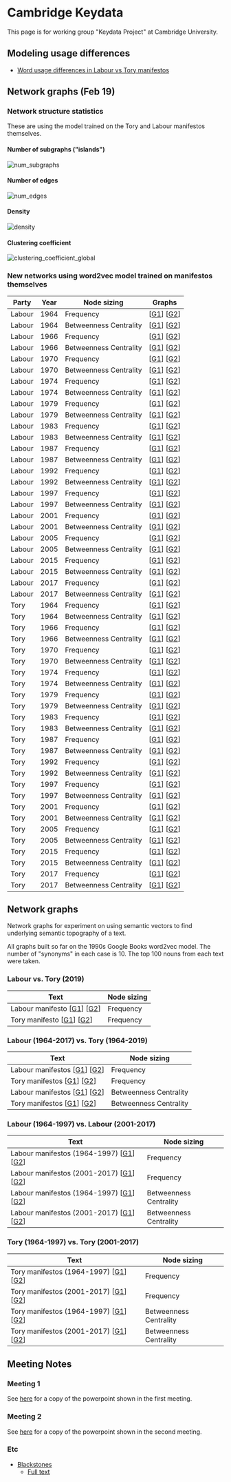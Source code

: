 # Cambridge Keydata

This page is for working group "Keydata Project" at Cambridge University.


## Modeling usage differences

* [Word usage differences in Labour vs Tory manifestos](https://public.tableau.com/views/WordusagedifferencesinLabourvsTorymanifestos/QualitativevsQuantitativeDistancesperwordinmanifestos?:display_count=y&publish=yes&:origin=viz_share_link)


## Network graphs (Feb 19)

### Network structure statistics

These are using the model trained on the Tory and Labour manifestos themselves.

#### Number of subgraphs ("islands")

![num_subgraphs](%assets_url%/network_data/top100_manifestomodel/plot.num_subgraphs.png)

#### Number of edges

![num_edges](%assets_url%/network_data/top100_manifestomodel/plot.num_edges.png)

#### Density

![density](%assets_url%/network_data/top100_manifestomodel/plot.density.png)

#### Clustering coefficient

![clustering_coefficient_global](%assets_url%/network_data/top100_manifestomodel/plot.clustering_coefficient_global.png)


### New networks using word2vec model trained on manifestos themselves


| Party | Year | Node sizing | Graphs |
| ----- | ---- | ----------- | ------ |
| Labour | 1964 | Frequency | [[G1](%assets_url%/network_data/top100_manifestomodel/graph_Labour_1964_G1.html)] [[G2](%assets_url%/network_data/top100_manifestomodel/graph_Labour_1964_G2.html)] |
| Labour | 1964 | Betweenness Centrality | [[G1](%assets_url%/network_data/top100_manifestomodel/graph_Labour_1964_G1_BC.html)] [[G2](%assets_url%/network_data/top100_manifestomodel/graph_Labour_1964_G2_BC.html)] |
| Labour | 1966 | Frequency | [[G1](%assets_url%/network_data/top100_manifestomodel/graph_Labour_1966_G1.html)] [[G2](%assets_url%/network_data/top100_manifestomodel/graph_Labour_1966_G2.html)] |
| Labour | 1966 | Betweenness Centrality | [[G1](%assets_url%/network_data/top100_manifestomodel/graph_Labour_1966_G1_BC.html)] [[G2](%assets_url%/network_data/top100_manifestomodel/graph_Labour_1966_G2_BC.html)] |
| Labour | 1970 | Frequency | [[G1](%assets_url%/network_data/top100_manifestomodel/graph_Labour_1970_G1.html)] [[G2](%assets_url%/network_data/top100_manifestomodel/graph_Labour_1970_G2.html)] |
| Labour | 1970 | Betweenness Centrality | [[G1](%assets_url%/network_data/top100_manifestomodel/graph_Labour_1970_G1_BC.html)] [[G2](%assets_url%/network_data/top100_manifestomodel/graph_Labour_1970_G2_BC.html)] |
| Labour | 1974 | Frequency | [[G1](%assets_url%/network_data/top100_manifestomodel/graph_Labour_1974_G1.html)] [[G2](%assets_url%/network_data/top100_manifestomodel/graph_Labour_1974_G2.html)] |
| Labour | 1974 | Betweenness Centrality | [[G1](%assets_url%/network_data/top100_manifestomodel/graph_Labour_1974_G1_BC.html)] [[G2](%assets_url%/network_data/top100_manifestomodel/graph_Labour_1974_G2_BC.html)] |
| Labour | 1979 | Frequency | [[G1](%assets_url%/network_data/top100_manifestomodel/graph_Labour_1979_G1.html)] [[G2](%assets_url%/network_data/top100_manifestomodel/graph_Labour_1979_G2.html)] |
| Labour | 1979 | Betweenness Centrality | [[G1](%assets_url%/network_data/top100_manifestomodel/graph_Labour_1979_G1_BC.html)] [[G2](%assets_url%/network_data/top100_manifestomodel/graph_Labour_1979_G2_BC.html)] |
| Labour | 1983 | Frequency | [[G1](%assets_url%/network_data/top100_manifestomodel/graph_Labour_1983_G1.html)] [[G2](%assets_url%/network_data/top100_manifestomodel/graph_Labour_1983_G2.html)] |
| Labour | 1983 | Betweenness Centrality | [[G1](%assets_url%/network_data/top100_manifestomodel/graph_Labour_1983_G1_BC.html)] [[G2](%assets_url%/network_data/top100_manifestomodel/graph_Labour_1983_G2_BC.html)] |
| Labour | 1987 | Frequency | [[G1](%assets_url%/network_data/top100_manifestomodel/graph_Labour_1987_G1.html)] [[G2](%assets_url%/network_data/top100_manifestomodel/graph_Labour_1987_G2.html)] |
| Labour | 1987 | Betweenness Centrality | [[G1](%assets_url%/network_data/top100_manifestomodel/graph_Labour_1987_G1_BC.html)] [[G2](%assets_url%/network_data/top100_manifestomodel/graph_Labour_1987_G2_BC.html)] |
| Labour | 1992 | Frequency | [[G1](%assets_url%/network_data/top100_manifestomodel/graph_Labour_1992_G1.html)] [[G2](%assets_url%/network_data/top100_manifestomodel/graph_Labour_1992_G2.html)] |
| Labour | 1992 | Betweenness Centrality | [[G1](%assets_url%/network_data/top100_manifestomodel/graph_Labour_1992_G1_BC.html)] [[G2](%assets_url%/network_data/top100_manifestomodel/graph_Labour_1992_G2_BC.html)] |
| Labour | 1997 | Frequency | [[G1](%assets_url%/network_data/top100_manifestomodel/graph_Labour_1997_G1.html)] [[G2](%assets_url%/network_data/top100_manifestomodel/graph_Labour_1997_G2.html)] |
| Labour | 1997 | Betweenness Centrality | [[G1](%assets_url%/network_data/top100_manifestomodel/graph_Labour_1997_G1_BC.html)] [[G2](%assets_url%/network_data/top100_manifestomodel/graph_Labour_1997_G2_BC.html)] |
| Labour | 2001 | Frequency | [[G1](%assets_url%/network_data/top100_manifestomodel/graph_Labour_2001_G1.html)] [[G2](%assets_url%/network_data/top100_manifestomodel/graph_Labour_2001_G2.html)] |
| Labour | 2001 | Betweenness Centrality | [[G1](%assets_url%/network_data/top100_manifestomodel/graph_Labour_2001_G1_BC.html)] [[G2](%assets_url%/network_data/top100_manifestomodel/graph_Labour_2001_G2_BC.html)] |
| Labour | 2005 | Frequency | [[G1](%assets_url%/network_data/top100_manifestomodel/graph_Labour_2005_G1.html)] [[G2](%assets_url%/network_data/top100_manifestomodel/graph_Labour_2005_G2.html)] |
| Labour | 2005 | Betweenness Centrality | [[G1](%assets_url%/network_data/top100_manifestomodel/graph_Labour_2005_G1_BC.html)] [[G2](%assets_url%/network_data/top100_manifestomodel/graph_Labour_2005_G2_BC.html)] |
| Labour | 2015 | Frequency | [[G1](%assets_url%/network_data/top100_manifestomodel/graph_Labour_2015_G1.html)] [[G2](%assets_url%/network_data/top100_manifestomodel/graph_Labour_2015_G2.html)] |
| Labour | 2015 | Betweenness Centrality | [[G1](%assets_url%/network_data/top100_manifestomodel/graph_Labour_2015_G1_BC.html)] [[G2](%assets_url%/network_data/top100_manifestomodel/graph_Labour_2015_G2_BC.html)] |
| Labour | 2017 | Frequency | [[G1](%assets_url%/network_data/top100_manifestomodel/graph_Labour_2017_G1.html)] [[G2](%assets_url%/network_data/top100_manifestomodel/graph_Labour_2017_G2.html)] |
| Labour | 2017 | Betweenness Centrality | [[G1](%assets_url%/network_data/top100_manifestomodel/graph_Labour_2017_G1_BC.html)] [[G2](%assets_url%/network_data/top100_manifestomodel/graph_Labour_2017_G2_BC.html)] |
| Tory | 1964 | Frequency | [[G1](%assets_url%/network_data/top100_manifestomodel/graph_Tory_1964_G1.html)] [[G2](%assets_url%/network_data/top100_manifestomodel/graph_Tory_1964_G2.html)] |
| Tory | 1964 | Betweenness Centrality | [[G1](%assets_url%/network_data/top100_manifestomodel/graph_Tory_1964_G1_BC.html)] [[G2](%assets_url%/network_data/top100_manifestomodel/graph_Tory_1964_G2_BC.html)] |
| Tory | 1966 | Frequency | [[G1](%assets_url%/network_data/top100_manifestomodel/graph_Tory_1966_G1.html)] [[G2](%assets_url%/network_data/top100_manifestomodel/graph_Tory_1966_G2.html)] |
| Tory | 1966 | Betweenness Centrality | [[G1](%assets_url%/network_data/top100_manifestomodel/graph_Tory_1966_G1_BC.html)] [[G2](%assets_url%/network_data/top100_manifestomodel/graph_Tory_1966_G2_BC.html)] |
| Tory | 1970 | Frequency | [[G1](%assets_url%/network_data/top100_manifestomodel/graph_Tory_1970_G1.html)] [[G2](%assets_url%/network_data/top100_manifestomodel/graph_Tory_1970_G2.html)] |
| Tory | 1970 | Betweenness Centrality | [[G1](%assets_url%/network_data/top100_manifestomodel/graph_Tory_1970_G1_BC.html)] [[G2](%assets_url%/network_data/top100_manifestomodel/graph_Tory_1970_G2_BC.html)] |
| Tory | 1974 | Frequency | [[G1](%assets_url%/network_data/top100_manifestomodel/graph_Tory_1974_G1.html)] [[G2](%assets_url%/network_data/top100_manifestomodel/graph_Tory_1974_G2.html)] |
| Tory | 1974 | Betweenness Centrality | [[G1](%assets_url%/network_data/top100_manifestomodel/graph_Tory_1974_G1_BC.html)] [[G2](%assets_url%/network_data/top100_manifestomodel/graph_Tory_1974_G2_BC.html)] |
| Tory | 1979 | Frequency | [[G1](%assets_url%/network_data/top100_manifestomodel/graph_Tory_1979_G1.html)] [[G2](%assets_url%/network_data/top100_manifestomodel/graph_Tory_1979_G2.html)] |
| Tory | 1979 | Betweenness Centrality | [[G1](%assets_url%/network_data/top100_manifestomodel/graph_Tory_1979_G1_BC.html)] [[G2](%assets_url%/network_data/top100_manifestomodel/graph_Tory_1979_G2_BC.html)] |
| Tory | 1983 | Frequency | [[G1](%assets_url%/network_data/top100_manifestomodel/graph_Tory_1983_G1.html)] [[G2](%assets_url%/network_data/top100_manifestomodel/graph_Tory_1983_G2.html)] |
| Tory | 1983 | Betweenness Centrality | [[G1](%assets_url%/network_data/top100_manifestomodel/graph_Tory_1983_G1_BC.html)] [[G2](%assets_url%/network_data/top100_manifestomodel/graph_Tory_1983_G2_BC.html)] |
| Tory | 1987 | Frequency | [[G1](%assets_url%/network_data/top100_manifestomodel/graph_Tory_1987_G1.html)] [[G2](%assets_url%/network_data/top100_manifestomodel/graph_Tory_1987_G2.html)] |
| Tory | 1987 | Betweenness Centrality | [[G1](%assets_url%/network_data/top100_manifestomodel/graph_Tory_1987_G1_BC.html)] [[G2](%assets_url%/network_data/top100_manifestomodel/graph_Tory_1987_G2_BC.html)] |
| Tory | 1992 | Frequency | [[G1](%assets_url%/network_data/top100_manifestomodel/graph_Tory_1992_G1.html)] [[G2](%assets_url%/network_data/top100_manifestomodel/graph_Tory_1992_G2.html)] |
| Tory | 1992 | Betweenness Centrality | [[G1](%assets_url%/network_data/top100_manifestomodel/graph_Tory_1992_G1_BC.html)] [[G2](%assets_url%/network_data/top100_manifestomodel/graph_Tory_1992_G2_BC.html)] |
| Tory | 1997 | Frequency | [[G1](%assets_url%/network_data/top100_manifestomodel/graph_Tory_1997_G1.html)] [[G2](%assets_url%/network_data/top100_manifestomodel/graph_Tory_1997_G2.html)] |
| Tory | 1997 | Betweenness Centrality | [[G1](%assets_url%/network_data/top100_manifestomodel/graph_Tory_1997_G1_BC.html)] [[G2](%assets_url%/network_data/top100_manifestomodel/graph_Tory_1997_G2_BC.html)] |
| Tory | 2001 | Frequency | [[G1](%assets_url%/network_data/top100_manifestomodel/graph_Tory_2001_G1.html)] [[G2](%assets_url%/network_data/top100_manifestomodel/graph_Tory_2001_G2.html)] |
| Tory | 2001 | Betweenness Centrality | [[G1](%assets_url%/network_data/top100_manifestomodel/graph_Tory_2001_G1_BC.html)] [[G2](%assets_url%/network_data/top100_manifestomodel/graph_Tory_2001_G2_BC.html)] |
| Tory | 2005 | Frequency | [[G1](%assets_url%/network_data/top100_manifestomodel/graph_Tory_2005_G1.html)] [[G2](%assets_url%/network_data/top100_manifestomodel/graph_Tory_2005_G2.html)] |
| Tory | 2005 | Betweenness Centrality | [[G1](%assets_url%/network_data/top100_manifestomodel/graph_Tory_2005_G1_BC.html)] [[G2](%assets_url%/network_data/top100_manifestomodel/graph_Tory_2005_G2_BC.html)] |
| Tory | 2015 | Frequency | [[G1](%assets_url%/network_data/top100_manifestomodel/graph_Tory_2015_G1.html)] [[G2](%assets_url%/network_data/top100_manifestomodel/graph_Tory_2015_G2.html)] |
| Tory | 2015 | Betweenness Centrality | [[G1](%assets_url%/network_data/top100_manifestomodel/graph_Tory_2015_G1_BC.html)] [[G2](%assets_url%/network_data/top100_manifestomodel/graph_Tory_2015_G2_BC.html)] |
| Tory | 2017 | Frequency | [[G1](%assets_url%/network_data/top100_manifestomodel/graph_Tory_2017_G1.html)] [[G2](%assets_url%/network_data/top100_manifestomodel/graph_Tory_2017_G2.html)] |
| Tory | 2017 | Betweenness Centrality | [[G1](%assets_url%/network_data/top100_manifestomodel/graph_Tory_2017_G1_BC.html)] [[G2](%assets_url%/network_data/top100_manifestomodel/graph_Tory_2017_G2_BC.html)] |


## Network graphs

Network graphs for experiment on using semantic vectors to find underlying semantic topography of a text.

All graphs built so far on the 1990s Google Books word2vec model. The number of "synonyms" in each case is 10. The top 100 nouns from each text were taken.

### Labour vs. Tory (2019)

| Text | Node sizing |
| ---- | ----------- |
| Labour manifesto [[G1](%assets_url%/networks/graph_labour_manifesto_G1.html)] [[G2](%assets_url%/networks/graph_labour_manifesto_G2.html)] | Frequency |
| Tory manifesto [[G1](%assets_url%/networks/graph_tory_manifesto_G1.html)] [[G2](%assets_url%/networks/graph_tory_manifesto_G2.html)] | Frequency |


### Labour (1964-2017) vs. Tory (1964-2019)

| Text | Node sizing |
| ---- | ----------- |
| Labour manifestos [[G1](%assets_url%/network_data/top100_manymanifesto/graph_labour_manifestos_G1.html)] [[G2](%assets_url%/network_data/top100_manymanifesto/graph_labour_manifestos_G2.html)] | Frequency |
| Tory manifestos [[G1](%assets_url%/network_data/top100_manymanifesto/graph_tory_manifestos_G1.html)] [[G2](%assets_url%/network_data/top100_manymanifesto/graph_tory_manifestos_G2.html)] | Frequency |
| Labour manifestos [[G1](%assets_url%/network_data/top100_manymanifesto_betweenness/graph_labour_manifestos_G1.html)] [[G2](%assets_url%/network_data/top100_manymanifesto_betweenness/graph_labour_manifestos_G2.html)] | Betweenness Centrality |
| Tory manifestos [[G1](%assets_url%/network_data/top100_manymanifesto_betweenness/graph_tory_manifestos_G1.html)] [[G2](%assets_url%/network_data/top100_manymanifesto_betweenness/graph_tory_manifestos_G2.html)] | Betweenness Centrality |

### Labour (1964-1997) vs. Labour (2001-2017)

| Text | Node sizing |
| ---- | ----------- |
| Labour manifestos (1964-1997) [[G1](%assets_url%/network_data/top100_historical/graph_labour_manifestos_C20_G1.html)] [[G2](%assets_url%/network_data/top100_historical/graph_labour_manifestos_C20_G2.html)] | Frequency |
| Labour manifestos (2001-2017) [[G1](%assets_url%/network_data/top100_historical/graph_labour_manifestos_C21_G1.html)] [[G2](%assets_url%/network_data/top100_historical/graph_labour_manifestos_C21_G2.html)] | Frequency |
| Labour manifestos (1964-1997) [[G1](%assets_url%/network_data/top100_historical_betweenness/graph_labour_manifestos_C20_G1.html)] [[G2](%assets_url%/network_data/top100_historical_betweenness/graph_labour_manifestos_C20_G2.html)] | Betweenness Centrality |
| Labour manifestos (2001-2017) [[G1](%assets_url%/network_data/top100_historical_betweenness/graph_labour_manifestos_C21_G1.html)] [[G2](%assets_url%/network_data/top100_historical_betweenness/graph_labour_manifestos_C21_G2.html)] | Betweenness Centrality |


### Tory (1964-1997) vs. Tory (2001-2017)

| Text | Node sizing |
| ---- | ----------- |
| Tory manifestos (1964-1997) [[G1](%assets_url%/network_data/top100_historical/graph_tory_manifestos_C20_G1.html)] [[G2](%assets_url%/network_data/top100_historical/graph_tory_manifestos_C20_G2.html)] | Frequency |
| Tory manifestos (2001-2017) [[G1](%assets_url%/network_data/top100_historical/graph_tory_manifestos_C21_G1.html)] [[G2](%assets_url%/network_data/top100_historical/graph_tory_manifestos_C21_G2.html)] | Frequency |
| Tory manifestos (1964-1997) [[G1](%assets_url%/network_data/top100_historical_betweenness/graph_tory_manifestos_C20_G1.html)] [[G2](%assets_url%/network_data/top100_historical_betweenness/graph_tory_manifestos_C20_G2.html)] | Betweenness Centrality |
| Tory manifestos (2001-2017) [[G1](%assets_url%/network_data/top100_historical_betweenness/graph_tory_manifestos_C21_G1.html)] [[G2](%assets_url%/network_data/top100_historical_betweenness/graph_tory_manifestos_C21_G2.html)] | Betweenness Centrality |

## Meeting Notes

### Meeting 1

See [here](https://www.dropbox.com/s/c8jmgddu3ekktj1/KeydataIntroMeeting.pptx?dl=1) for a copy of the powerpoint shown in the first meeting.

### Meeting 2

See [here](https://www.dropbox.com/s/pmm5bysdddvmkvf/keydata-meeting-2.pptx?dl=1) for a copy of the powerpoint shown in the second meeting.

### Etc

* [Blackstones](%assets_url%/network_data/etc/graph_blackstone_G2.html)
	* [Full text](%assets_url%/network_data/etc/Blackstone.Laws_of_England.txt)
